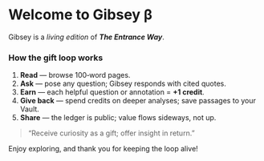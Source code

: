 # Welcome to **Gibsey β**

Gibsey is a *living edition* of **_The Entrance Way_**.

### How the gift loop works

1.  **Read** — browse 100‑word pages.  
2.  **Ask** — pose any question; Gibsey responds with cited quotes.  
3.  **Earn** — each helpful question or annotation = **+1 credit**.  
4.  **Give back** — spend credits on deeper analyses; save passages to your Vault.  
5.  **Share** — the ledger is public; value flows sideways, not up.

> “Receive curiosity as a gift; offer insight in return.”

Enjoy exploring, and thank you for keeping the loop alive! 